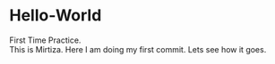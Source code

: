 # Hello-World
First Time Practice.  
This is Mirtiza.  Here I am doing my first commit.  Lets see how it goes.  
